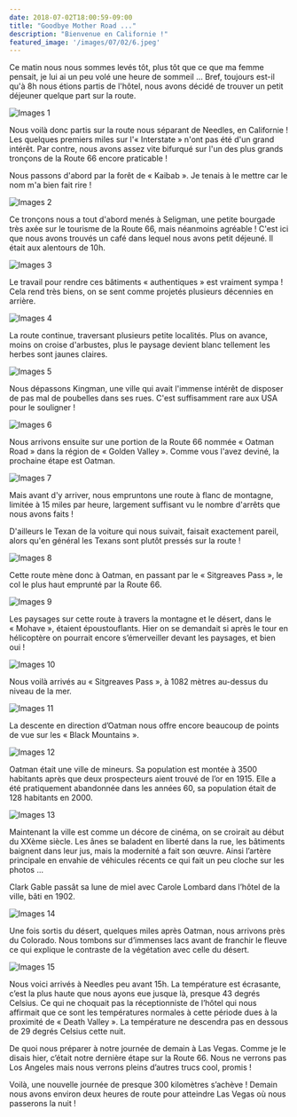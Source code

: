 ```yaml
---
date: 2018-07-02T18:00:59-09:00
title: "Goodbye Mother Road ..."
description: "Bienvenue en Californie !"
featured_image: '/images/07/02/6.jpeg'
---
```


Ce matin nous nous sommes levés tôt, plus tôt que ce que ma femme pensait, je lui ai un peu volé une heure de sommeil ... Bref, toujours est-il qu'à 8h nous étions partis de l'hôtel, nous avons décidé de trouver un petit déjeuner quelque part sur la route.

![Images 1](/images/07/02/1.jpeg)

Nous voilà donc partis sur la route nous séparant de Needles, en Californie ! Les quelques premiers miles sur l'« Interstate » n'ont pas été d'un grand intérêt. Par contre, nous avons assez vite bifurqué sur l'un des plus grands tronçons de la Route 66 encore praticable !

Nous passons d'abord par la forêt de « Kaibab ». Je tenais à le mettre car le nom m'a bien fait rire !

![Images 2](/images/07/02/2.jpeg)

Ce tronçons nous a tout d'abord menés à Seligman, une petite bourgade très axée sur le tourisme de la Route 66, mais néanmoins agréable ! C'est ici que nous avons trouvés un café dans lequel nous avons petit déjeuné.  Il était aux alentours de 10h. 

![Images 3](/images/07/02/3.jpeg)

Le travail pour rendre ces bâtiments « authentiques » est vraiment sympa ! Cela rend très biens, on se sent comme projetés plusieurs décennies en arrière.

![Images 4](/images/07/02/4.jpeg)

La route continue, traversant plusieurs petite localités. Plus on avance, moins on croise d'arbustes, plus le paysage devient blanc tellement les herbes sont jaunes claires.

![Images 5](/images/07/02/5.jpeg)

Nous dépassons Kingman, une ville qui avait l'immense intérêt de disposer de pas mal de poubelles dans ses rues. C'est suffisamment rare aux USA pour le souligner !

![Images 6](/images/07/02/6.jpeg)

Nous arrivons ensuite sur une portion de la Route 66 nommée « Oatman Road » dans la région de « Golden Valley ». Comme vous l'avez deviné, la prochaine étape est Oatman. 

![Images 7](/images/07/02/7.jpeg)

Mais avant d'y arriver, nous empruntons une route à flanc de montagne, limitée à 15 miles par heure, largement suffisant vu le nombre d'arrêts que nous avons faits !

D'ailleurs le Texan de la voiture qui nous suivait, faisait exactement pareil, alors qu'en général les Texans sont plutôt pressés sur la route !

![Images 8](/images/07/02/8.jpeg)

Cette route mène donc à Oatman, en passant par le « Sitgreaves Pass », le col le plus haut emprunté par la Route 66. 

![Images 9](/images/07/02/9.jpeg)

Les paysages sur cette route à travers la montagne et le désert, dans le « Mohave », étaient époustouflants. Hier on se demandait si après le tour en hélicoptère on pourrait encore s’émerveiller devant les paysages, et bien oui !

![Images 10](/images/07/02/10.jpeg)

Nous voilà arrivés au « Sitgreaves Pass », à 1082 mètres au-dessus du niveau de la mer.

![Images 11](/images/07/02/11.jpeg)

La descente en direction d’Oatman nous offre encore beaucoup de points de vue sur les « Black Mountains ». 

![Images 12](/images/07/02/12.jpeg)

Oatman était une ville de mineurs. Sa population est montée à 3500 habitants après que deux prospecteurs aient trouvé de l’or en 1915. Elle a été pratiquement abandonnée dans les années 60, sa population était de 128 habitants en 2000. 

![Images 13](/images/07/02/13.jpeg)

Maintenant la ville est comme un décore de cinéma, on se croirait au début du XXème siècle. Les ânes se baladent en liberté dans la rue, les bâtiments baignent dans leur jus, mais la modernité a fait son œuvre.  Ainsi l’artère principale en envahie de véhicules récents ce qui fait un peu cloche sur les photos ...

Clark Gable passât sa lune de miel avec Carole Lombard dans l’hôtel de la ville, bâti en 1902. 

![Images 14](/images/07/02/14.jpeg)

Une fois sortis du désert, quelques miles après Oatman, nous arrivons près du Colorado. Nous tombons sur d’immenses lacs avant de franchir le fleuve ce qui explique le contraste de la végétation avec celle du désert. 

![Images 15](/images/07/02/15.jpeg)

Nous voici arrivés à Needles peu avant 15h. La température est écrasante, c’est la plus haute que nous ayons eue jusque là, presque 43 degrés Celsius. Ce qui ne choquait pas la réceptionniste de l’hôtel qui nous affirmait que ce sont les températures normales à cette période dues à la proximité de « Death Valley ». La température ne descendra pas en dessous de 29 degrés Celsius cette nuit. 

De quoi nous préparer à notre journée de demain à Las Vegas. Comme je le disais hier, c’était notre dernière étape sur la Route 66. Nous ne verrons pas Los Angeles mais nous verrons pleins d’autres trucs cool, promis !

Voilà, une nouvelle journée de presque 300 kilomètres s’achève ! Demain nous avons environ deux heures de route pour atteindre Las Vegas où nous passerons la nuit ! 